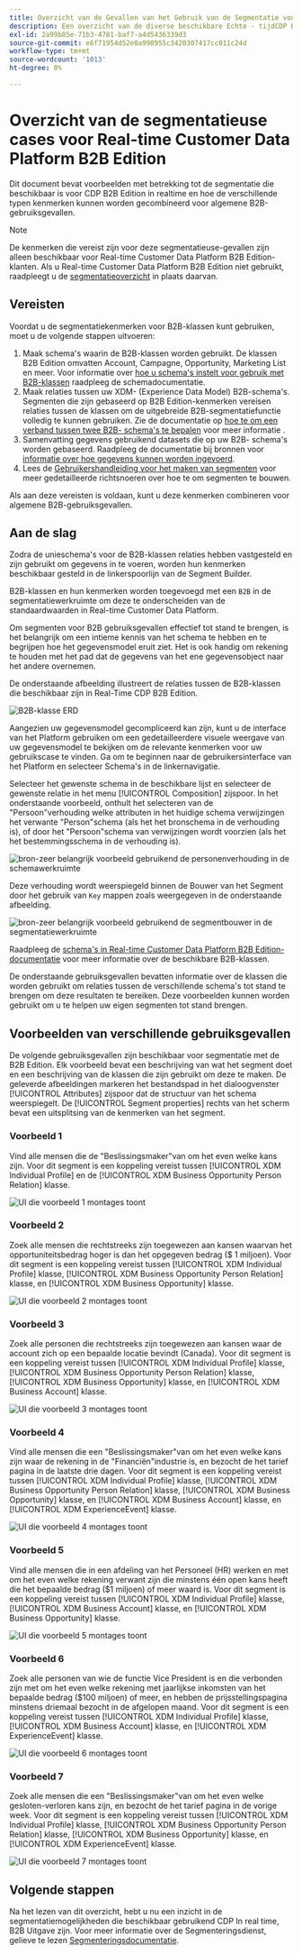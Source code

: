 ```yaml
---
title: Overzicht van de Gevallen van het Gebruik van de Segmentatie voor Echte - tijdCDP B2B Uitgave
description: Een overzicht van de diverse beschikbare Echte - tijdCDP B2B de gebruiksgevallen van de Uitgave.
exl-id: 2a99b85e-71b3-4781-baf7-a4d5436339d3
source-git-commit: e6f71954d52e0a998955c3420307417cc011c24d
workflow-type: tm+mt
source-wordcount: '1013'
ht-degree: 0%

---
```


# Overzicht van de segmentatieuse cases voor Real-time Customer Data Platform B2B Edition

Dit document bevat voorbeelden met betrekking tot de segmentatie die beschikbaar is voor CDP B2B Edition in realtime en hoe de verschillende typen kenmerken kunnen worden gecombineerd voor algemene B2B-gebruiksgevallen.

>[!NOTE]
>
>De kenmerken die vereist zijn voor deze segmentatieuse-gevallen zijn alleen beschikbaar voor Real-time Customer Data Platform B2B Edition-klanten. Als u Real-time Customer Data Platform B2B Edition niet gebruikt, raadpleegt u de [segmentatieoverzicht](./segmentation-overview.md) in plaats daarvan.

## Vereisten

Voordat u de segmentatiekenmerken voor B2B-klassen kunt gebruiken, moet u de volgende stappen uitvoeren:

1. Maak schema&#39;s waarin de B2B-klassen worden gebruikt. De klassen B2B Edition omvatten Account, Campagne, Opportunity, Marketing List en meer. Voor informatie over [hoe u schema&#39;s instelt voor gebruik met B2B-klassen](../schemas/b2b.md) raadpleeg de schemadocumentatie.
1. Maak relaties tussen uw XDM- (Experience Data Model) B2B-schema&#39;s. Segmenten die zijn gebaseerd op B2B Edition-kenmerken vereisen relaties tussen de klassen om de uitgebreide B2B-segmentatiefunctie volledig te kunnen gebruiken. Zie de documentatie op [hoe te om een verband tussen twee B2B- schema&#39;s te bepalen](../../xdm/tutorials/relationship-b2b.md) voor meer informatie .
1. Samenvatting gegevens gebruikend datasets die op uw B2B- schema&#39;s worden gebaseerd. Raadpleeg de documentatie bij bronnen voor [informatie over hoe gegevens kunnen worden ingevoerd](../../sources/connectors/adobe-applications/marketo/marketo.md).
1. Lees de [Gebruikershandleiding voor het maken van segmenten](../../segmentation/ui/segment-builder.md) voor meer gedetailleerde richtsnoeren over hoe te om segmenten te bouwen.

Als aan deze vereisten is voldaan, kunt u deze kenmerken combineren voor algemene B2B-gebruiksgevallen.

## Aan de slag

Zodra de unieschema&#39;s voor de B2B-klassen relaties hebben vastgesteld en zijn gebruikt om gegevens in te voeren, worden hun kenmerken beschikbaar gesteld in de linkerspoorlijn van de Segment Builder.

B2B-klassen en hun kenmerken worden toegevoegd met een `B2B` in de segmentatiewerkruimte om deze te onderscheiden van de standaardwaarden in Real-time Customer Data Platform.

Om segmenten voor B2B gebruiksgevallen effectief tot stand te brengen, is het belangrijk om een intieme kennis van het schema te hebben en te begrijpen hoe het gegevensmodel eruit ziet. Het is ook handig om rekening te houden met het pad dat de gegevens van het ene gegevensobject naar het andere overnemen.

De onderstaande afbeelding illustreert de relaties tussen de B2B-klassen die beschikbaar zijn in Real-Time CDP B2B Edition.

![B2B-klasse ERD](../assets/segmentation/b2b-classes.png)

Aangezien uw gegevensmodel gecompliceerd kan zijn, kunt u de interface van het Platform gebruiken om een gedetailleerdere visuele weergave van uw gegevensmodel te bekijken om de relevante kenmerken voor uw gebruikscase te vinden. Ga om te beginnen naar de gebruikersinterface van het Platform en selecteer Schema&#39;s in de linkernavigatie.

Selecteer het gewenste schema in de beschikbare lijst en selecteer de gewenste relatie in het menu [!UICONTROL Composition] zijspoor. In het onderstaande voorbeeld, onthult het selecteren van de &quot;Persoon&quot;verhouding welke attributen in het huidige schema verwijzingen het verwante &quot;Person&quot;schema (als het het bronschema in de verhouding is), of door het &quot;Persoon&quot;schema van verwijzingen wordt voorzien (als het het bestemmingsschema in de verhouding is).

![bron-zeer belangrijk voorbeeld gebruikend de personenverhouding in de schemawerkruimte](../assets/segmentation/source-key-schema-relationship-example.png)

Deze verhouding wordt weerspiegeld binnen de Bouwer van het Segment door het gebruik van `Key` mappen zoals weergegeven in de onderstaande afbeelding.

![bron-zeer belangrijk voorbeeld gebruikend de segmentbouwer in de segmentatiewerkruimte](../assets/segmentation/source-key-segmentation-example.png)

Raadpleeg de [schema&#39;s in Real-time Customer Data Platform B2B Edition-documentatie](../schemas/b2b.md) voor meer informatie over de beschikbare B2B-klassen.

De onderstaande gebruiksgevallen bevatten informatie over de klassen die worden gebruikt om relaties tussen de verschillende schema&#39;s tot stand te brengen om deze resultaten te bereiken. Deze voorbeelden kunnen worden gebruikt om u te helpen uw eigen segmenten tot stand brengen.

## Voorbeelden van verschillende gebruiksgevallen

De volgende gebruiksgevallen zijn beschikbaar voor segmentatie met de B2B Edition. Elk voorbeeld bevat een beschrijving van wat het segment doet en een beschrijving van de klassen die zijn gebruikt om deze te maken. De geleverde afbeeldingen markeren het bestandspad in het dialoogvenster [!UICONTROL Attributes] zijspoor dat de structuur van het schema weerspiegelt. De [!UICONTROL Segment properties] rechts van het scherm bevat een uitsplitsing van de kenmerken van het segment.

### Voorbeeld 1

Vind alle mensen die de &quot;Beslissingsmaker&quot;van om het even welke kans zijn. Voor dit segment is een koppeling vereist tussen [!UICONTROL XDM Individual Profile] en de [!UICONTROL XDM Business Opportunity Person Relation] klasse.

![UI die voorbeeld 1 montages toont](../assets/segmentation/example-1.png)

### Voorbeeld 2

Zoek alle mensen die rechtstreeks zijn toegewezen aan kansen waarvan het opportuniteitsbedrag hoger is dan het opgegeven bedrag ($ 1 miljoen). Voor dit segment is een koppeling vereist tussen [!UICONTROL XDM Individual Profile] klasse, [!UICONTROL XDM Business Opportunity Person Relation] klasse, en [!UICONTROL XDM Business Opportunity] klasse.

![UI die voorbeeld 2 montages toont](../assets/segmentation/example-2.png)

### Voorbeeld 3

Zoek alle personen die rechtstreeks zijn toegewezen aan kansen waar de account zich op een bepaalde locatie bevindt (Canada). Voor dit segment is een koppeling vereist tussen [!UICONTROL XDM Individual Profile] klasse, [!UICONTROL XDM Business Opportunity Person Relation] klasse, [!UICONTROL XDM Business Opportunity] klasse, en [!UICONTROL XDM Business Account] klasse.

![UI die voorbeeld 3 montages toont](../assets/segmentation/example-3.png)

### Voorbeeld 4

Vind alle mensen die een &quot;Beslissingsmaker&quot;van om het even welke kans zijn waar de rekening in de &quot;Financiën&quot;industrie is, en bezocht de het tarief pagina in de laatste drie dagen. Voor dit segment is een koppeling vereist tussen [!UICONTROL XDM Individual Profile] klasse, [!UICONTROL XDM Business Opportunity Person Relation] klasse, [!UICONTROL XDM Business Opportunity] klasse, en [!UICONTROL XDM Business Account] klasse, en [!UICONTROL XDM ExperienceEvent] klasse.

![UI die voorbeeld 4 montages toont](../assets/segmentation/example-4.png)

### Voorbeeld 5

Vind alle mensen die in een afdeling van het Personeel (HR) werken en met om het even welke rekening verwant zijn die minstens één open kans heeft die het bepaalde bedrag ($1 miljoen) of meer waard is. Voor dit segment is een koppeling vereist tussen [!UICONTROL XDM Individual Profile] klasse, [!UICONTROL XDM Business Account] klasse, en [!UICONTROL XDM Business Opportunity] klasse.

![UI die voorbeeld 5 montages toont](../assets/segmentation/example-5.png)

### Voorbeeld 6

Zoek alle personen van wie de functie Vice President is en die verbonden zijn met om het even welke rekening met jaarlijkse inkomsten van het bepaalde bedrag ($100 miljoen) of meer, en hebben de prijsstellingspagina minstens driemaal bezocht in de afgelopen maand. Voor dit segment is een koppeling vereist tussen [!UICONTROL XDM Individual Profile] klasse, [!UICONTROL XDM Business Account] klasse, en [!UICONTROL XDM ExperienceEvent] klasse.

![UI die voorbeeld 6 montages toont](../assets/segmentation/example-6.png)

### Voorbeeld 7

Zoek alle mensen die een &quot;Beslissingsmaker&quot;van om het even welke gesloten-verloren kans zijn, en bezocht de het tarief pagina in de vorige week. Voor dit segment is een koppeling vereist tussen [!UICONTROL XDM Individual Profile] klasse, [!UICONTROL XDM Business Opportunity Person Relation] klasse, [!UICONTROL XDM Business Opportunity] klasse, en [!UICONTROL XDM ExperienceEvent] klasse.

![UI die voorbeeld 7 montages toont](../assets/segmentation/example-7.png)

## Volgende stappen

Na het lezen van dit overzicht, hebt u nu een inzicht in de segmentatiemogelijkheden die beschikbaar gebruikend CDP In real time, B2B Uitgave zijn. Voor meer informatie over de Segmenteringsdienst, gelieve te lezen [Segmenteringsdocumentatie](../../segmentation/home.md).
